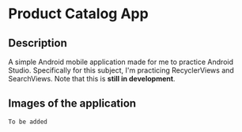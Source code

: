 # Product Catalog App

## Description

A simple Android mobile application made for me to practice Android Studio. Specifically for this subject, I'm practicing RecyclerViews and SearchViews. Note that this is **still in development**.

## Images of the application

`To be added`
